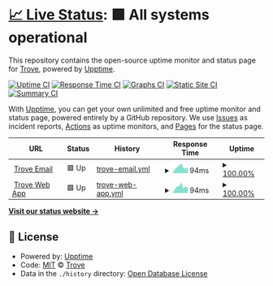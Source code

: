 # [📈 Live Status](https://trove-ai.github.io/upptime): <!--live status--> **🟩 All systems operational**

This repository contains the open-source uptime monitor and status page for [Trove](https://trove-ai.github.io/upptime), powered by [Upptime](https://github.com/upptime/upptime).

[![Uptime CI](https://github.com/trove-ai/upptime/workflows/Uptime%20CI/badge.svg)](https://github.com/trove-ai/upptime/actions?query=workflow%3A%22Uptime+CI%22)
[![Response Time CI](https://github.com/trove-ai/upptime/workflows/Response%20Time%20CI/badge.svg)](https://github.com/trove-ai/upptime/actions?query=workflow%3A%22Response+Time+CI%22)
[![Graphs CI](https://github.com/trove-ai/upptime/workflows/Graphs%20CI/badge.svg)](https://github.com/trove-ai/upptime/actions?query=workflow%3A%22Graphs+CI%22)
[![Static Site CI](https://github.com/trove-ai/upptime/workflows/Static%20Site%20CI/badge.svg)](https://github.com/trove-ai/upptime/actions?query=workflow%3A%22Static+Site+CI%22)
[![Summary CI](https://github.com/trove-ai/upptime/workflows/Summary%20CI/badge.svg)](https://github.com/trove-ai/upptime/actions?query=workflow%3A%22Summary+CI%22)

With [Upptime](https://upptime.js.org), you can get your own unlimited and free uptime monitor and status page, powered entirely by a GitHub repository. We use [Issues](https://github.com/trove-ai/upptime/issues) as incident reports, [Actions](https://github.com/trove-ai/upptime/actions) as uptime monitors, and [Pages](https://trove-ai.github.io/upptime) for the status page.

<!--start: status pages-->
<!-- This summary is generated by Upptime (https://github.com/upptime/upptime) -->
<!-- Do not edit this manually, your changes will be overwritten -->
<!-- prettier-ignore -->
| URL | Status | History | Response Time | Uptime |
| --- | ------ | ------- | ------------- | ------ |
| <img alt="" src="https://icons.duckduckgo.com/ip3/email.gettrove.co.ico" height="13"> [Trove Email](https://email.gettrove.co) | 🟩 Up | [trove-email.yml](https://github.com/trove-ai/upptime/commits/HEAD/history/trove-email.yml) | <details><summary><img alt="Response time graph" src="./graphs/trove-email/response-time-week.png" height="20"> 94ms</summary><br><a href="https://trove-ai.github.io/upptime/history/trove-email"><img alt="Response time 111" src="https://img.shields.io/endpoint?url=https%3A%2F%2Fraw.githubusercontent.com%2Ftrove-ai%2Fupptime%2FHEAD%2Fapi%2Ftrove-email%2Fresponse-time.json"></a><br><a href="https://trove-ai.github.io/upptime/history/trove-email"><img alt="24-hour response time 91" src="https://img.shields.io/endpoint?url=https%3A%2F%2Fraw.githubusercontent.com%2Ftrove-ai%2Fupptime%2FHEAD%2Fapi%2Ftrove-email%2Fresponse-time-day.json"></a><br><a href="https://trove-ai.github.io/upptime/history/trove-email"><img alt="7-day response time 94" src="https://img.shields.io/endpoint?url=https%3A%2F%2Fraw.githubusercontent.com%2Ftrove-ai%2Fupptime%2FHEAD%2Fapi%2Ftrove-email%2Fresponse-time-week.json"></a><br><a href="https://trove-ai.github.io/upptime/history/trove-email"><img alt="30-day response time 111" src="https://img.shields.io/endpoint?url=https%3A%2F%2Fraw.githubusercontent.com%2Ftrove-ai%2Fupptime%2FHEAD%2Fapi%2Ftrove-email%2Fresponse-time-month.json"></a><br><a href="https://trove-ai.github.io/upptime/history/trove-email"><img alt="1-year response time 111" src="https://img.shields.io/endpoint?url=https%3A%2F%2Fraw.githubusercontent.com%2Ftrove-ai%2Fupptime%2FHEAD%2Fapi%2Ftrove-email%2Fresponse-time-year.json"></a></details> | <details><summary><a href="https://trove-ai.github.io/upptime/history/trove-email">100.00%</a></summary><a href="https://trove-ai.github.io/upptime/history/trove-email"><img alt="All-time uptime 100.00%" src="https://img.shields.io/endpoint?url=https%3A%2F%2Fraw.githubusercontent.com%2Ftrove-ai%2Fupptime%2FHEAD%2Fapi%2Ftrove-email%2Fuptime.json"></a><br><a href="https://trove-ai.github.io/upptime/history/trove-email"><img alt="24-hour uptime 100.00%" src="https://img.shields.io/endpoint?url=https%3A%2F%2Fraw.githubusercontent.com%2Ftrove-ai%2Fupptime%2FHEAD%2Fapi%2Ftrove-email%2Fuptime-day.json"></a><br><a href="https://trove-ai.github.io/upptime/history/trove-email"><img alt="7-day uptime 100.00%" src="https://img.shields.io/endpoint?url=https%3A%2F%2Fraw.githubusercontent.com%2Ftrove-ai%2Fupptime%2FHEAD%2Fapi%2Ftrove-email%2Fuptime-week.json"></a><br><a href="https://trove-ai.github.io/upptime/history/trove-email"><img alt="30-day uptime 100.00%" src="https://img.shields.io/endpoint?url=https%3A%2F%2Fraw.githubusercontent.com%2Ftrove-ai%2Fupptime%2FHEAD%2Fapi%2Ftrove-email%2Fuptime-month.json"></a><br><a href="https://trove-ai.github.io/upptime/history/trove-email"><img alt="1-year uptime 100.00%" src="https://img.shields.io/endpoint?url=https%3A%2F%2Fraw.githubusercontent.com%2Ftrove-ai%2Fupptime%2FHEAD%2Fapi%2Ftrove-email%2Fuptime-year.json"></a></details>
| <img alt="" src="https://icons.duckduckgo.com/ip3/webapp.gettrove.co.ico" height="13"> [Trove Web App](https://webapp.gettrove.co) | 🟩 Up | [trove-web-app.yml](https://github.com/trove-ai/upptime/commits/HEAD/history/trove-web-app.yml) | <details><summary><img alt="Response time graph" src="./graphs/trove-web-app/response-time-week.png" height="20"> 94ms</summary><br><a href="https://trove-ai.github.io/upptime/history/trove-web-app"><img alt="Response time 96" src="https://img.shields.io/endpoint?url=https%3A%2F%2Fraw.githubusercontent.com%2Ftrove-ai%2Fupptime%2FHEAD%2Fapi%2Ftrove-web-app%2Fresponse-time.json"></a><br><a href="https://trove-ai.github.io/upptime/history/trove-web-app"><img alt="24-hour response time 80" src="https://img.shields.io/endpoint?url=https%3A%2F%2Fraw.githubusercontent.com%2Ftrove-ai%2Fupptime%2FHEAD%2Fapi%2Ftrove-web-app%2Fresponse-time-day.json"></a><br><a href="https://trove-ai.github.io/upptime/history/trove-web-app"><img alt="7-day response time 94" src="https://img.shields.io/endpoint?url=https%3A%2F%2Fraw.githubusercontent.com%2Ftrove-ai%2Fupptime%2FHEAD%2Fapi%2Ftrove-web-app%2Fresponse-time-week.json"></a><br><a href="https://trove-ai.github.io/upptime/history/trove-web-app"><img alt="30-day response time 96" src="https://img.shields.io/endpoint?url=https%3A%2F%2Fraw.githubusercontent.com%2Ftrove-ai%2Fupptime%2FHEAD%2Fapi%2Ftrove-web-app%2Fresponse-time-month.json"></a><br><a href="https://trove-ai.github.io/upptime/history/trove-web-app"><img alt="1-year response time 96" src="https://img.shields.io/endpoint?url=https%3A%2F%2Fraw.githubusercontent.com%2Ftrove-ai%2Fupptime%2FHEAD%2Fapi%2Ftrove-web-app%2Fresponse-time-year.json"></a></details> | <details><summary><a href="https://trove-ai.github.io/upptime/history/trove-web-app">100.00%</a></summary><a href="https://trove-ai.github.io/upptime/history/trove-web-app"><img alt="All-time uptime 100.00%" src="https://img.shields.io/endpoint?url=https%3A%2F%2Fraw.githubusercontent.com%2Ftrove-ai%2Fupptime%2FHEAD%2Fapi%2Ftrove-web-app%2Fuptime.json"></a><br><a href="https://trove-ai.github.io/upptime/history/trove-web-app"><img alt="24-hour uptime 100.00%" src="https://img.shields.io/endpoint?url=https%3A%2F%2Fraw.githubusercontent.com%2Ftrove-ai%2Fupptime%2FHEAD%2Fapi%2Ftrove-web-app%2Fuptime-day.json"></a><br><a href="https://trove-ai.github.io/upptime/history/trove-web-app"><img alt="7-day uptime 100.00%" src="https://img.shields.io/endpoint?url=https%3A%2F%2Fraw.githubusercontent.com%2Ftrove-ai%2Fupptime%2FHEAD%2Fapi%2Ftrove-web-app%2Fuptime-week.json"></a><br><a href="https://trove-ai.github.io/upptime/history/trove-web-app"><img alt="30-day uptime 100.00%" src="https://img.shields.io/endpoint?url=https%3A%2F%2Fraw.githubusercontent.com%2Ftrove-ai%2Fupptime%2FHEAD%2Fapi%2Ftrove-web-app%2Fuptime-month.json"></a><br><a href="https://trove-ai.github.io/upptime/history/trove-web-app"><img alt="1-year uptime 100.00%" src="https://img.shields.io/endpoint?url=https%3A%2F%2Fraw.githubusercontent.com%2Ftrove-ai%2Fupptime%2FHEAD%2Fapi%2Ftrove-web-app%2Fuptime-year.json"></a></details>

<!--end: status pages-->

[**Visit our status website →**](https://trove-ai.github.io/upptime)

## 📄 License

- Powered by: [Upptime](https://github.com/upptime/upptime)
- Code: [MIT](./LICENSE) © [Trove](https://trove-ai.github.io/upptime)
- Data in the `./history` directory: [Open Database License](https://opendatacommons.org/licenses/odbl/1-0/)
